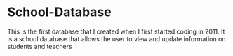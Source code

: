 # School-Database
This is the first database that I created when I first started coding in 2011. It is a school database that allows the user to view and update information on students and teachers
